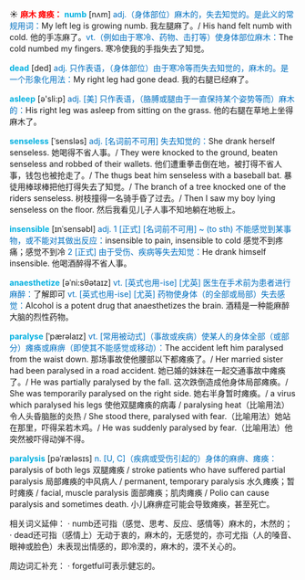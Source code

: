 ☀ <font color="red">**麻木 瘫痪：**</font>
<font color="sky blue">**numb**</font> [nʌm] 
<font color="#0070c0">adj.（身体部位）麻木的，失去知觉的。是此义的常规用词：</font>My left leg is growing numb. 我左腿麻了。/ His hand felt numb with cold. 他的手冻麻了。<font color="#0070c0">vt.（例如由于寒冷、药物、击打等）使身体部位麻木：</font>The cold numbed my fingers. 寒冷使我的手指失去了知觉。

<font color="sky blue">**dead**</font> [ded] 
<font color="#0070c0">adj. 只作表语，（身体部位）由于寒冷等而失去知觉的，麻木的。是一个形象化用法：</font>My right leg had gone dead. 我的右腿已经麻了。

<font color="sky blue">**asleep**</font> [ə'sli:p] 
<font color="#0070c0">adj. [美] 只作表语，（胳膊或腿由于一直保持某个姿势等而）麻木的：</font>His right leg was asleep from sitting on the grass. 他的右腿在草地上坐得麻木了。
           
<font color="sky blue">**senseless**</font> [ˈsensləs]
<font color="#0070c0">adj. [名词前不可用] 失去知觉的：</font>She drank herself senseless. 她喝得不省人事。/ They were knocked to the ground, beaten senseless and robbed of their wallets. 他们遭重拳击倒在地，被打得不省人事，钱包也被抢走了。/ The thugs beat him senseless with a baseball bat. 暴徒用棒球棒把他打得失去了知觉。/ The branch of a tree knocked one of the riders senseless. 树枝撞得一名骑手昏了过去。/ Then I saw my boy lying senseless on the floor. 然后我看见儿子人事不知地躺在地板上。

<font color="sky blue">**insensible**</font> [ɪnˈsensəbl]
<font color="#0070c0">adj. 1 [正式] [名词前不可用] ~ (to sth) 不能感觉到某事物，或不能对其做出反应：</font>insensible to pain, insensible to cold 感觉不到疼痛；感觉不到冷 <font color="#0070c0">2 [正式] 由于受伤、疾病等失去知觉：</font>He drank himself insensible. 他喝酒醉得不省人事。

<font color="sky blue">**anaesthetize**</font> [əˈni:sθətaɪz]
<font color="#0070c0">vt. [英式也用-ise] [尤英] 医生在手术前为患者进行麻醉：</font>了解即可 <font color="#0070c0">vt. [英式也用-ise] [尤英] 药物使身体（的全部或局部）失去感觉：</font>Alcohol is a potent drug that anaesthetizes the brain. 酒精是一种能麻醉大脑的烈性药物。

<font color="sky blue">**paralyse**</font> [ˈpærəlaɪz]
<font color="#0070c0">vt. [常用被动式]（事故或疾病）使某人的身体全部（或部分）瘫痪或麻痹（即使其不能感觉或移动）：</font>The accident left him paralysed from the waist down. 那场事故使他腰部以下都瘫痪了。/ Her married sister had been paralysed in a road accident. 她已婚的妹妹在一起交通事故中瘫痪了。/ He was partially paralysed by the fall. 这次跌倒造成他身体局部瘫痪。/ She was temporarily paralysed on the right side. 她右半身暂时瘫痪。/ a virus which paralysed his legs 使他双腿瘫痪的病毒 / paralysing heat（比喻用法）令人头昏脑胀的炎热 / She stood there, paralysed with fear.（比喻用法）她站在那里，吓得呆若木鸡。/ He was suddenly paralysed by fear.（比喻用法）他突然被吓得动弹不得。

<font color="sky blue">**paralysis**</font> [pəˈræləsɪs]
<font color="#0070c0">n. [U, C]（疾病或受伤引起的）身体的麻痹、瘫痪：</font>paralysis of both legs 双腿瘫痪 / stroke patients who have suffered partial paralysis 局部瘫痪的中风病人 / permanent, temporary paralysis 水久瘫痪；暂时瘫痪 / facial, muscle paralysis 面部瘫痪；肌肉瘫痪 / Polio can cause paralysis and sometimes death. 小儿麻痹症可能会导致瘫痪，甚至死亡。

相关词义延伸：
· numb还可指（感觉、思考、反应、感情等）麻木的，木然的；
· dead还可指（感情上）无动于衷的，麻木的，无感觉的，亦可尤指（人的嗓音、眼神或脸色）未表现出情感的，即冷漠的，麻木的，漠不关心的。

周边词汇补充：
· forgetful可表示健忘的。
